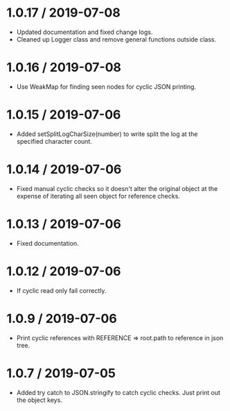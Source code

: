 # 1.0.17 / 2019-07-08

- Updated documentation and fixed change logs.
- Cleaned up Logger class and remove general functions outside class.

# 1.0.16 / 2019-07-08

- Use WeakMap for finding seen nodes for cyclic JSON printing.

# 1.0.15 / 2019-07-06

- Added setSplitLogCharSize(number) to write split the log at the specified character count.

# 1.0.14 / 2019-07-06

- Fixed manual cyclic checks so it doesn't alter the original object at the expense of iterating all seen object for reference checks.

# 1.0.13 / 2019-07-06

- Fixed documentation.

# 1.0.12 / 2019-07-06

- If cyclic read only fail correctly.

# 1.0.9 / 2019-07-06

- Print cyclic references with REFERENCE => root.path to reference in json tree.

# 1.0.7 / 2019-07-05

- Added try catch to JSON.stringify to catch cyclic checks. Just print out the object keys.
